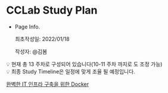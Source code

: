 # CCLab Study Plan

- Page Info.
    
    최초작성일: 2022/01/18
    
    작성자: @김봄 
    

<aside>
💡 현재 총 13 주차로 구성되어 있습니다(10-11 주차 까지로 도 조정 가능)

</aside>

<aside>
💡 최종 Study Timeline은 일정에 맞게 조율 될 예정입니다.

</aside>

[완벽한 IT 인프라 구축을 위한 Docker](https://www.notion.so/272b3d6488394e40abd6316cf72fdb95)